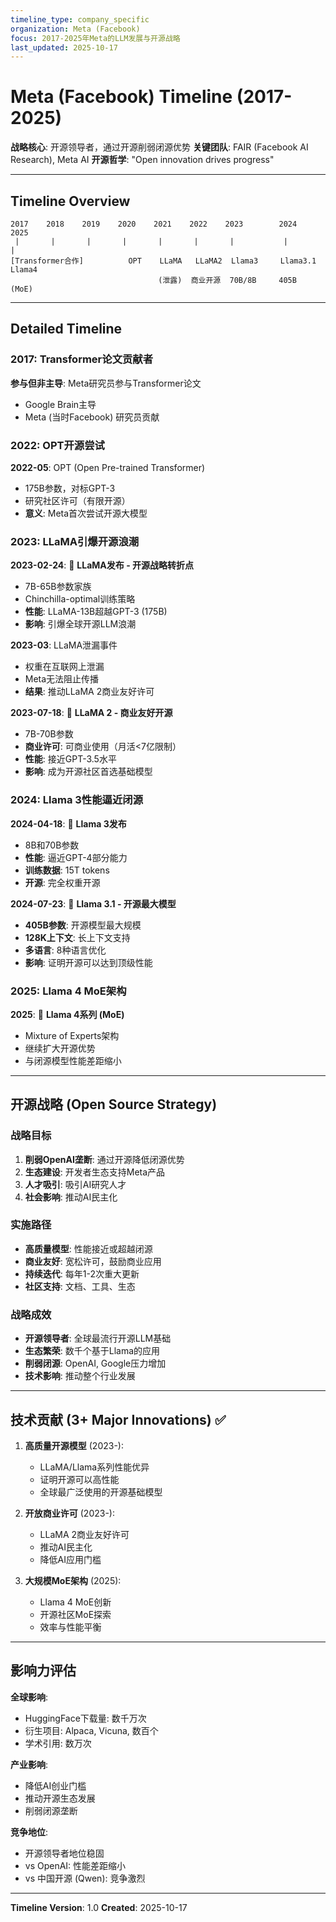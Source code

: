 ```yaml
---
timeline_type: company_specific
organization: Meta (Facebook)
focus: 2017-2025年Meta的LLM发展与开源战略
last_updated: 2025-10-17
---
```


# Meta (Facebook) Timeline (2017-2025)

**战略核心**: 开源领导者，通过开源削弱闭源优势
**关键团队**: FAIR (Facebook AI Research), Meta AI
**开源哲学**: "Open innovation drives progress"

---

## Timeline Overview

```
2017    2018    2019    2020    2021    2022    2023        2024        2025
 |       |       |       |       |       |       |           |           |
[Transformer合作]          OPT    LLaMA   LLaMA2  Llama3     Llama3.1   Llama4
                                 (泄露)  商业开源  70B/8B     405B      (MoE)
```

---

## Detailed Timeline

### 2017: Transformer论文贡献者

**参与但非主导**: Meta研究员参与Transformer论文
- Google Brain主导
- Meta (当时Facebook) 研究员贡献

### 2022: OPT开源尝试

**2022-05**: OPT (Open Pre-trained Transformer)
- 175B参数，对标GPT-3
- 研究社区许可（有限开源）
- **意义**: Meta首次尝试开源大模型

### 2023: LLaMA引爆开源浪潮

**2023-02-24**: 🔴 **LLaMA发布 - 开源战略转折点**
- 7B-65B参数家族
- Chinchilla-optimal训练策略
- **性能**: LLaMA-13B超越GPT-3 (175B)
- **影响**: 引爆全球开源LLM浪潮

**2023-03**: LLaMA泄漏事件
- 权重在互联网上泄漏
- Meta无法阻止传播
- **结果**: 推动LLaMA 2商业友好许可

**2023-07-18**: 🔴 **LLaMA 2 - 商业友好开源**
- 7B-70B参数
- **商业许可**: 可商业使用（月活<7亿限制）
- **性能**: 接近GPT-3.5水平
- **影响**: 成为开源社区首选基础模型

### 2024: Llama 3性能逼近闭源

**2024-04-18**: 🔴 **Llama 3发布**
- 8B和70B参数
- **性能**: 逼近GPT-4部分能力
- **训练数据**: 15T tokens
- **开源**: 完全权重开源

**2024-07-23**: 🔴 **Llama 3.1 - 开源最大模型**
- **405B参数**: 开源模型最大规模
- **128K上下文**: 长上下文支持
- **多语言**: 8种语言优化
- **影响**: 证明开源可以达到顶级性能

### 2025: Llama 4 MoE架构

**2025**: 🔵 **Llama 4系列 (MoE)**
- Mixture of Experts架构
- 继续扩大开源优势
- 与闭源模型性能差距缩小

---

## 开源战略 (Open Source Strategy)

### 战略目标
1. **削弱OpenAI垄断**: 通过开源降低闭源优势
2. **生态建设**: 开发者生态支持Meta产品
3. **人才吸引**: 吸引AI研究人才
4. **社会影响**: 推动AI民主化

### 实施路径
- **高质量模型**: 性能接近或超越闭源
- **商业友好**: 宽松许可，鼓励商业应用
- **持续迭代**: 每年1-2次重大更新
- **社区支持**: 文档、工具、生态

### 战略成效
- **开源领导者**: 全球最流行开源LLM基础
- **生态繁荣**: 数千个基于Llama的应用
- **削弱闭源**: OpenAI, Google压力增加
- **技术影响**: 推动整个行业发展

---

## 技术贡献 (3+ Major Innovations) ✅

1. **高质量开源模型** (2023-):
   - LLaMA/Llama系列性能优异
   - 证明开源可以高性能
   - 全球最广泛使用的开源基础模型

2. **开放商业许可** (2023-):
   - LLaMA 2商业友好许可
   - 推动AI民主化
   - 降低AI应用门槛

3. **大规模MoE架构** (2025):
   - Llama 4 MoE创新
   - 开源社区MoE探索
   - 效率与性能平衡

---

## 影响力评估

**全球影响**:
- HuggingFace下载量: 数千万次
- 衍生项目: Alpaca, Vicuna, 数百个
- 学术引用: 数万次

**产业影响**:
- 降低AI创业门槛
- 推动开源生态发展
- 削弱闭源垄断

**竞争地位**:
- 开源领导者地位稳固
- vs OpenAI: 性能差距缩小
- vs 中国开源 (Qwen): 竞争激烈

---

**Timeline Version**: 1.0
**Created**: 2025-10-17
